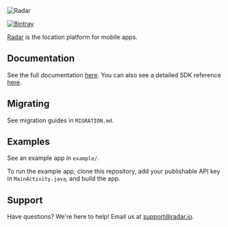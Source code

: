 ![Radar](https://raw.githubusercontent.com/radarlabs/radar-sdk-android/master/logo.png?v=3)

[![Bintray](https://img.shields.io/bintray/v/radarlabs/maven/sdk2.svg)](https://bintray.com/radarlabs/maven/sdk2)

[Radar](https://radar.io) is the location platform for mobile apps.

## Documentation

See the full documentation [here](https://radar.io/documentation). You can also see a detailed SDK reference [here](https://radarlabs.github.io/radar-sdk-android/).

## Migrating

See migration guides in `MIGRATION.md`.

## Examples

See an example app in `example/`.

To run the example app, clone this repository, add your publishable API key in `MainActivity.java`, and build the app.

## Support

Have questions? We're here to help! Email us at [support@radar.io](mailto:support@radar.io).
